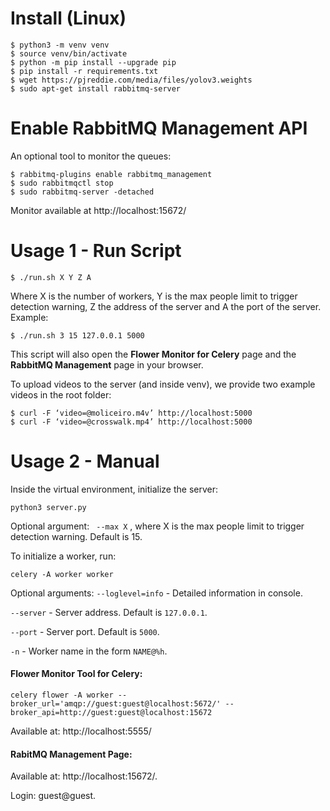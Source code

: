 # Install (Linux)

```
$ python3 -m venv venv
$ source venv/bin/activate
$ python -m pip install --upgrade pip
$ pip install -r requirements.txt
$ wget https://pjreddie.com/media/files/yolov3.weights
$ sudo apt-get install rabbitmq-server
```
 
# Enable RabbitMQ Management API
An optional tool to monitor the queues:
```
$ rabbitmq-plugins enable rabbitmq_management
$ sudo rabbitmqctl stop
$ sudo rabbitmq-server -detached
```
Monitor available at http://localhost:15672/


# Usage 1 - Run Script
```
$ ./run.sh X Y Z A
```
Where X is the number of workers, Y is the max people limit to trigger detection warning, Z the address of the server and A the port of the server.
Example:
```
$ ./run.sh 3 15 127.0.0.1 5000
```
This script will also open the **Flower Monitor for Celery** page and the **RabbitMQ Management** page in your browser.

To upload videos to the server (and inside venv), we provide two example videos in the root folder:
```
$ curl -F ‘video=@moliceiro.m4v’ http://localhost:5000
$ curl -F ‘video=@crosswalk.mp4’ http://localhost:5000
```
# Usage 2 - Manual
Inside the virtual environment, initialize the server:
```
python3 server.py
```
Optional argument: ``` --max X``` , where X is the max people limit to trigger detection warning. Default is 15.

To initialize a worker, run:
```
celery -A worker worker
```
Optional arguments:
```--loglevel=info``` - Detailed information in console.

```--server``` - Server address. Default is ```127.0.0.1```.

```--port``` - Server port. Default is ```5000```.

```-n``` - Worker name in the form ```NAME@%h```.


#### Flower Monitor Tool for Celery:
```celery flower -A worker --broker_url='amqp://guest:guest@localhost:5672/' --broker_api=http://guest:guest@localhost:15672```

Available at: http://localhost:5555/

#### RabitMQ Management Page:
Available at: http://localhost:15672/.

Login: guest@guest.


